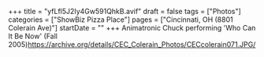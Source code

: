 +++
title = "yfLfl5J2Iy4Gw591QhkB.avif"
draft = false
tags = ["Photos"]
categories = ["ShowBiz Pizza Place"]
pages = ["Cincinnati, OH (8801 Colerain Ave)"]
startDate = ""
+++
Animatronic Chuck performing 'Who Can It Be Now' (Fall 2005)https://archive.org/details/CEC_Colerain_Photos/CECcolerain071.JPG/
